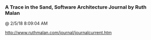 ﻿

### A Trace in the Sand, Software Architecture Journal by Ruth Malan
@ 2/5/18 8:09:04 AM

http://www.ruthmalan.com/journal/journalcurrent.htm

